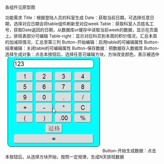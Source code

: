 各组件见原型图

功能需求
Title：根据登陆人员的科室生成
Date：获取当前日期，可选择任意日期，选择对应日期会将table组件刷新至对应week
Table：获取科室人员姓名工号，获取Date返回的日期，从数据库or缓存中读取当前week的数据，显示在页面上。排班表部分可编辑
Table-right：显示对应科员到本周的积价情况，汇总本周的加减班情况，汇总至第三列
Button-开始编辑：启用table的可编辑属性
Button-结束编辑：关闭table的可编辑属性
Button-保存数据：把数据存入数据库
Button-选择生成对象：点击本按钮后，选择任意可编辑方块，方块改变颜色，表示被选中
![image](https://github.com/alexguo2016/Projects/blob/master/calculator/calculator-1.gif)
Button-开始生成数据：点击本按钮后，从选择方块开始，按照一定规律，生成N天排班数据

